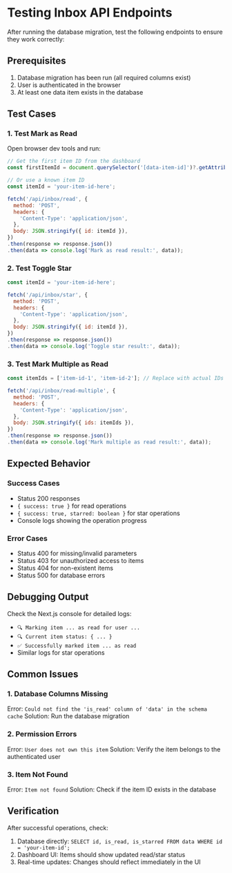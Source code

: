 # Testing Inbox API Endpoints

After running the database migration, test the following endpoints to ensure they work correctly:

## Prerequisites
1. Database migration has been run (all required columns exist)
2. User is authenticated in the browser
3. At least one data item exists in the database

## Test Cases

### 1. Test Mark as Read
Open browser dev tools and run:
```javascript
// Get the first item ID from the dashboard
const firstItemId = document.querySelector('[data-item-id]')?.getAttribute('data-item-id');

// Or use a known item ID
const itemId = 'your-item-id-here';

fetch('/api/inbox/read', {
  method: 'POST',
  headers: {
    'Content-Type': 'application/json',
  },
  body: JSON.stringify({ id: itemId }),
})
.then(response => response.json())
.then(data => console.log('Mark as read result:', data));
```

### 2. Test Toggle Star
```javascript
const itemId = 'your-item-id-here';

fetch('/api/inbox/star', {
  method: 'POST',
  headers: {
    'Content-Type': 'application/json',
  },
  body: JSON.stringify({ id: itemId }),
})
.then(response => response.json())
.then(data => console.log('Toggle star result:', data));
```

### 3. Test Mark Multiple as Read
```javascript
const itemIds = ['item-id-1', 'item-id-2']; // Replace with actual IDs

fetch('/api/inbox/read-multiple', {
  method: 'POST',
  headers: {
    'Content-Type': 'application/json',
  },
  body: JSON.stringify({ ids: itemIds }),
})
.then(response => response.json())
.then(data => console.log('Mark multiple as read result:', data));
```

## Expected Behavior

### Success Cases
- Status 200 responses
- `{ success: true }` for read operations
- `{ success: true, starred: boolean }` for star operations
- Console logs showing the operation progress

### Error Cases
- Status 400 for missing/invalid parameters
- Status 403 for unauthorized access to items
- Status 404 for non-existent items
- Status 500 for database errors

## Debugging Output
Check the Next.js console for detailed logs:
- `🔍 Marking item ... as read for user ...`
- `🔍 Current item status: { ... }`
- `✅ Successfully marked item ... as read`
- Similar logs for star operations

## Common Issues

### 1. Database Columns Missing
Error: `Could not find the 'is_read' column of 'data' in the schema cache`
Solution: Run the database migration

### 2. Permission Errors
Error: `User does not own this item`
Solution: Verify the item belongs to the authenticated user

### 3. Item Not Found
Error: `Item not found`
Solution: Check if the item ID exists in the database

## Verification
After successful operations, check:
1. Database directly: `SELECT id, is_read, is_starred FROM data WHERE id = 'your-item-id';`
2. Dashboard UI: Items should show updated read/star status
3. Real-time updates: Changes should reflect immediately in the UI 
